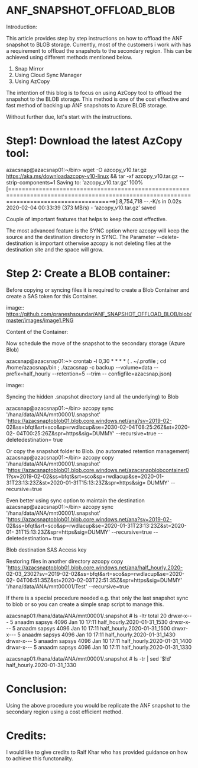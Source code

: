 # ANF_SNAPSHOT_OFFLOAD_BLOB

Introduction:

This article provides step by step instructions on how to offload the ANF snapshot to BLOB storage. Currently, most of the customers i work with has a requirement to offload the snapshots to the secondary region. This can be achieved using different methods mentioned below.

  1. Snap Mirror
  2. Using Cloud Sync Manager
  3. Using AzCopy

The intention of this blog is to focus on using AzCopy tool to offload the snapshot to the BLOB storage. This method is one of the cost effective and fast method of backing up ANF snapshots to Azure BLOB storage.

Without further due, let's start with the instructions.

# Step1: Download the latest AzCopy tool:

azacsnap@azacsnap01:~/bin> wget -O azcopy_v10.tar.gz https://aka.ms/downloadazcopy-v10-linux && tar -xf azcopy_v10.tar.gz --strip-components=1
Saving to: ‘azcopy_v10.tar.gz’
100%[===========================================================================================================================================>] 8,754,718 --.-K/s in 0.02s
2020-02-04 00:33:39 (373 MB/s) - ‘azcopy_v10.tar.gz’ saved

Couple of important features that helps to keep the cost effective. 

The most advanced feature is the SYNC option where azcopy will keep the source and the destination directory in SYNC. The Parameter --delete-destination is important otherwise azcopy is not deleting files at the destination site and the space will grow.

# Step 2: Create a BLOB container:

Before copying or syncing files it is required to create a Blob Container and create a SAS token for this Container.

image:: https://github.com/praneshsoundar/ANF_SNAPSHOT_OFFLOAD_BLOB/blob/master/images/image1.PNG

Content of the Container:

Now schedule the move of the snapshot to the secondary storage (Azure Blob)

azacsnap@azacsnap01:~> crontab -l
0,30 * * * * ( . ~/.profile ; cd /home/azacsnap/bin ; ./azacsnap -c
backup --volume=data --prefix=half_hourly --retention=5 --trim --
configfile=azacsnap.json)

image:: 

Syncing the hidden .snapshot directory (and all the underlying) to Blob

azacsnap@azacsnap01:~/bin> azcopy sync
'/hana/data/ANA/mnt00001/.snapshot'
'https://azacsnaptoblob01.blob.core.windows.net/ana?sv=2019-02-
02&ss=bfqt&srt=sco&sp=rwdlacup&se=2030-02-04T08:25:26Z&st=2020-02-
04T00:25:26Z&spr=https&sig=DUMMY' --recursive=true --deletedestination=
true

Or copy the snapshot folder to Blob. (no automated retention management)
azacsnap@azacsnap01:~/bin> azcopy copy
'/hana/data/ANA/mnt00001/.snapshot'
'https://azacsnaptoblob01.blob.core.windows.net/azacsnapblobcontainer0
1?sv=2019-02-02&ss=bfqt&srt=sco&sp=rwdlacup&se=2020-01-
31T23:13:23Z&st=2020-01-31T15:13:23Z&spr=https&sig= DUMMY' --
recursive=true

Even better using sync option to maintain the destination
azacsnap@azacsnap01:~/bin> azcopy sync
'/hana/data/ANA/mnt00001/.snapshot'
'https://azacsnaptoblob01.blob.core.windows.net/ana?sv=2019-02-
02&ss=bfqt&srt=sco&sp=rwdlacup&se=2020-01-31T23:13:23Z&st=2020-01-
31T15:13:23Z&spr=https&sig=DUMMY' --recursive=true --deletedestination=
true

Blob destination
SAS Access key

Restoring files in another directory
azcopy copy
'https://azacsnaptoblob01.blob.core.windows.net/ana/half_hourly.2020-
02-03_2302?sv=2019-02-02&ss=bfqt&srt=sco&sp=rwdlacup&se=2020-02-
04T06:51:35Z&st=2020-02-03T22:51:35Z&spr=https&sig=DUMMY'
'/hana/data/ANA/mnt00001/Test' --recursive=true

If there is a special procedure needed e.g. that only the last snapshot sync to blob or so you can create
a simple snap script to manage this.

azacsnap01:/hana/data/ANA/mnt00001/.snapshot # ls -ltr
total 20
drwxr-x--- 5 anaadm sapsys 4096 Jan 10 17:11 half_hourly.2020-01-31_1530
drwxr-x--- 5 anaadm sapsys 4096 Jan 10 17:11 half_hourly.2020-01-31_1500
drwxr-x--- 5 anaadm sapsys 4096 Jan 10 17:11 half_hourly.2020-01-31_1430
drwxr-x--- 5 anaadm sapsys 4096 Jan 10 17:11 half_hourly.2020-01-31_1400
drwxr-x--- 5 anaadm sapsys 4096 Jan 10 17:11 half_hourly.2020-01-31_1330

azacsnap01:/hana/data/ANA/mnt00001/.snapshot # ls -tr | sed '$!d'
half_hourly.2020-01-31_1330

# Conclusion:

Using the above procedure you would be replicate the ANF snapshot to the secondary region using a cost efficient method.

# Credits:

I would like to give credits to Ralf Khar who has provided guidance on how to achieve this functonality.
